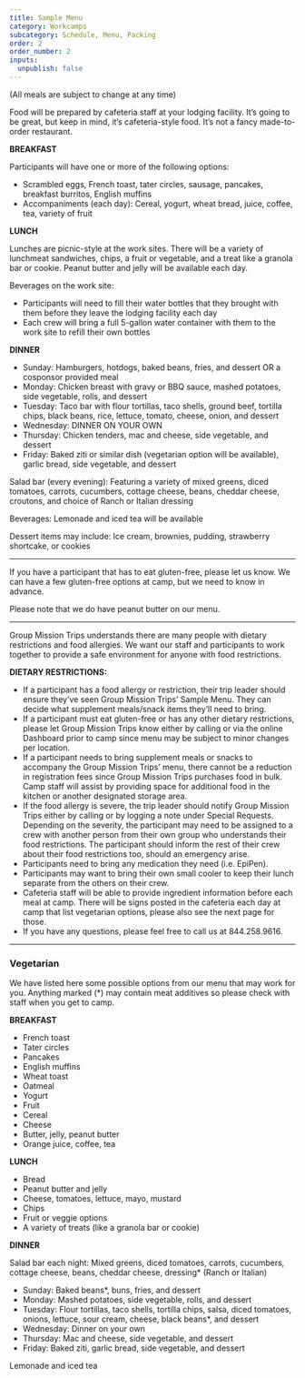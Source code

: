 ```yaml
---
title: Sample Menu
category: Workcamps
subcategory: Schedule, Menu, Packing
order: 2
order_number: 2
inputs:
  unpublish: false
---
```

(All meals are subject to change at any time)&nbsp;

Food will be prepared by cafeteria staff at your lodging facility. It’s going to be great, but keep in mind, it’s cafeteria-style food. It’s not a fancy made-to-order restaurant.&nbsp;

**BREAKFAST**&nbsp;

Participants will have one or more of the following options:&nbsp;

* Scrambled eggs, French toast, tater circles, sausage, pancakes, breakfast burritos, English muffins&nbsp;
* Accompaniments (each day): Cereal, yogurt, wheat bread, juice, coffee, tea, variety of fruit&nbsp;

**LUNCH**&nbsp;

Lunches are picnic-style at the work sites. There will be a variety of lunchmeat sandwiches, chips, a fruit or vegetable, and a treat like a granola bar or cookie. Peanut butter and jelly will be available each day.&nbsp;

Beverages on the work site:&nbsp;

* Participants will need to fill their water bottles that they brought with them before they leave the lodging facility each day
* Each crew will bring a full 5-gallon water container with them to the work site to refill their own bottles

**DINNER**&nbsp;

* Sunday: Hamburgers, hotdogs, baked beans, fries, and dessert OR a cosponsor provided meal&nbsp;
* Monday: Chicken breast with gravy or BBQ sauce, mashed potatoes, side vegetable, rolls, and dessert
* Tuesday: Taco bar with flour tortillas, taco shells, ground beef, tortilla chips, black beans, rice, lettuce, tomato, cheese, onion, and dessert
* Wednesday: DINNER ON YOUR OWN&nbsp;
* Thursday: Chicken tenders, mac and cheese, side vegetable, and dessert
* Friday: Baked ziti or similar dish (vegetarian option will be available), garlic bread, side vegetable, and dessert

Salad bar (every evening): Featuring a variety of mixed greens, diced tomatoes, carrots, cucumbers, cottage cheese, beans, cheddar cheese, croutons, and choice of Ranch or Italian dressing&nbsp;

Beverages: Lemonade and iced tea will be available&nbsp;

Dessert items may include: Ice cream, brownies, pudding, strawberry shortcake, or cookies

---

If you have a participant that has to eat gluten-free, please let us know. We can have a few gluten-free options at camp, but we need to know in advance.

Please note that we do have peanut butter on our menu.&nbsp;

---

Group Mission Trips understands there are many people with dietary restrictions and food allergies. We want our staff and participants to work together to provide a safe environment for anyone with food restrictions.&nbsp;

**DIETARY RESTRICTIONS:**

* If a participant has a food allergy or restriction, their trip leader should ensure they’ve seen Group Mission Trips’ Sample Menu. They can decide what supplement meals/snack items they’ll need to bring.
* If a participant must eat gluten-free or has any other dietary restrictions, please let Group Mission Trips know either by calling or via the online Dashboard prior to camp since menu may be subject to minor changes per location.
* If a participant needs to bring supplement meals or snacks to accompany the Group Mission Trips’ menu, there cannot be a reduction in registration fees since Group Mission Trips purchases food in bulk. Camp staff will assist by providing space for additional food in the kitchen or another designated storage area.
* If the food allergy is severe, the trip leader should notify Group Mission Trips either by calling or by logging a note under Special Requests. Depending on the severity, the participant may need to be assigned to a crew with another person from their own group who understands their food restrictions. The participant should inform the rest of their crew about their food restrictions too, should an emergency arise.
* Participants need to bring any medication they need (i.e. EpiPen).
* Participants may want to bring their own small cooler to keep their lunch separate from the others on their crew.
* Cafeteria staff will be able to provide ingredient information before each meal at camp. There will be signs posted in the cafeteria each day at camp that list vegetarian options, please also see the next page for those.
* If you have any questions, please feel free to call us at 844.258.9616.&nbsp;

---

### **Vegetarian**

We have listed here some possible options from our menu that may work for you. Anything marked (\*) may contain meat additives so please check with staff when you get to camp.&nbsp;

**BREAKFAST**&nbsp;

* French toast&nbsp;
* Tater circles&nbsp;
* Pancakes&nbsp;
* English muffins&nbsp;
* Wheat toast&nbsp;
* Oatmeal&nbsp;
* Yogurt&nbsp;
* Fruit&nbsp;
* Cereal&nbsp;
* Cheese&nbsp;
* Butter, jelly, peanut butter&nbsp;
* Orange juice, coffee, tea&nbsp;

**LUNCH**&nbsp;

* Bread&nbsp;
* Peanut butter and jelly&nbsp;
* Cheese, tomatoes, lettuce, mayo, mustard&nbsp;
* Chips&nbsp;
* Fruit or veggie options&nbsp;
* A variety of treats (like a granola bar or cookie)

**DINNER**&nbsp;

Salad bar each night: Mixed greens, diced tomatoes, carrots, cucumbers, cottage cheese, beans, cheddar cheese, dressing\* (Ranch or Italian)&nbsp;

* Sunday: Baked beans\*, buns, fries, and dessert
* Monday: Mashed potatoes, side vegetable, rolls, and dessert
* Tuesday: Flour tortillas, taco shells, tortilla chips, salsa, diced tomatoes, onions, lettuce, sour cream, cheese, black beans\*, and dessert
* Wednesday: Dinner on your own&nbsp;
* Thursday: Mac and cheese, side vegetable, and dessert
* Friday: Baked ziti, garlic bread, side vegetable, and dessert

Lemonade and iced tea&nbsp;
